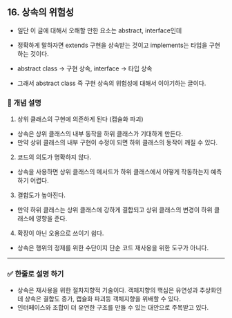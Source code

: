 ## 16. 상속의 위험성
- 일단 이 글에 대해서 오해할 만한 요소는 abstract, interface인데
- 정확하게 말하자면 extends 구현을 상속받는 것이고 implements는 타입을 구현하는 것이다.
- abstract class -> 구현 상속, interface -> 타입 상속

- 그래서 abstract class 즉 구현 상속의 위험성에 대해서 이야기하는 글이다.

### 🧠 개념 설명

1. 상위 클래스의 구현에 의존하게 된다 (캡슐화 파괴)
  - 상속은 상위 클래스의 내부 동작을 하위 클래스가 기대하게 만든다.
  - 만약 상위 클래스의 내부 구현이 수정이 되면 하위 클래스의 동작이 깨질 수 있다.

2. 코드의 의도가 명확하지 않다.
  - 상속을 사용하면 상위 클래스의 메서드가 하위 클래스에서 어떻게 작동하는지 예측하기 어렵다. 

3. 결합도가 높아진다.
  - 만약 하위 클래스는 상위 클래스에 강하게 결합되고 상위 클래스의 변경이 하위 클래스에 영향을 준다.

4. 확장이 아닌 오용으로 쓰이기 쉽다.
  - 상속은 행위의 정제를 위한 수단이지 단순 코드 재사옹을 위한 도구가 아니다.


---
### ✅ 한줄로 설명 하기

- 상속은 재사용을 위한 절차지향적 기술이다. 객체지향의 핵심은 유연성과 추상화인데 상속은 결합도 증가, 캡슐화 파괴등 객체지향을 위배할 수 있다.
- 인터페이스와 조합이 더 유연한 구조를 만들 수 있는 대안으로 주목받고 있다.
